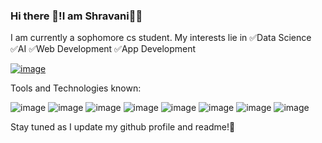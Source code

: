 ### Hi there 👋!I am Shravani👩‍💻

I am currently a sophomore cs student.
My interests lie in 
✅Data Science
✅AI 
✅Web Development
✅App Development




[![image](https://user-images.githubusercontent.com/72717361/200592619-8533fe0b-7dd7-45c8-9f4c-7f0ef75722c5.png)
](https://www.linkedin.com/in/shravani-nag-402037235/)
            


Tools and Technologies known:











![image](https://user-images.githubusercontent.com/72717361/200588963-4c3bee15-df87-4805-9174-dbfa2f580c76.png=300*300)
![image](https://user-images.githubusercontent.com/72717361/200589061-30dcb5a7-b731-489c-be80-dc0717f24bf6.png=300*300)
![image](https://user-images.githubusercontent.com/72717361/200590012-fc877c62-dea1-4703-98c7-ea8a5ad4f540.png=300*300)
![image](https://user-images.githubusercontent.com/72717361/200590110-76e75b2e-a561-435e-8243-b58552de9861.png=300*300)
![image](https://user-images.githubusercontent.com/72717361/200590218-9beb70c8-4f84-4d50-a517-8dceb6470c3c.png=300*300)
![image](https://user-images.githubusercontent.com/72717361/200590336-abb8b5fa-a253-4de2-ba23-5dbf29d1899f.png=300*300)
![image](https://user-images.githubusercontent.com/72717361/200590557-bf920eb3-b68a-4c07-ade4-744a945ed5ec.png=300*300)
![image](https://user-images.githubusercontent.com/72717361/200590669-bf4ca913-8c99-4d91-b0ec-66bec865c9fc.png=300*300)






Stay tuned as I update my github profile and readme!📶 

